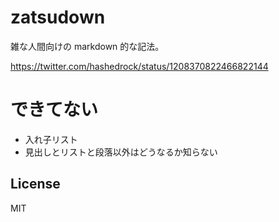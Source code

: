 # zatsudown

雑な人間向けの markdown 的な記法。

https://twitter.com/hashedrock/status/1208370822466822144

# できてない

- 入れ子リスト
- 見出しとリストと段落以外はどうなるか知らない

## License

MIT

